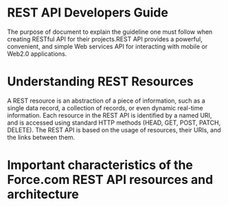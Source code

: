 # REST API Developers Guide

The purpose of document to explain the guideline one must follow when creating RESTful API for their projects.REST API provides a powerful, convenient, and simple Web services API for interacting with mobile or Web2.0 applications.

# Understanding REST Resources
A REST resource is an abstraction of a piece of information, such as a single data record, a collection of records, or even dynamic real-time
information. Each resource in the REST API is identified by a named URI, and is accessed using standard HTTP methods (HEAD,
GET, POST, PATCH, DELETE). The REST API is based on the usage of resources, their URIs, and the links between them.

# Important characteristics of the Force.com REST API resources and architecture
